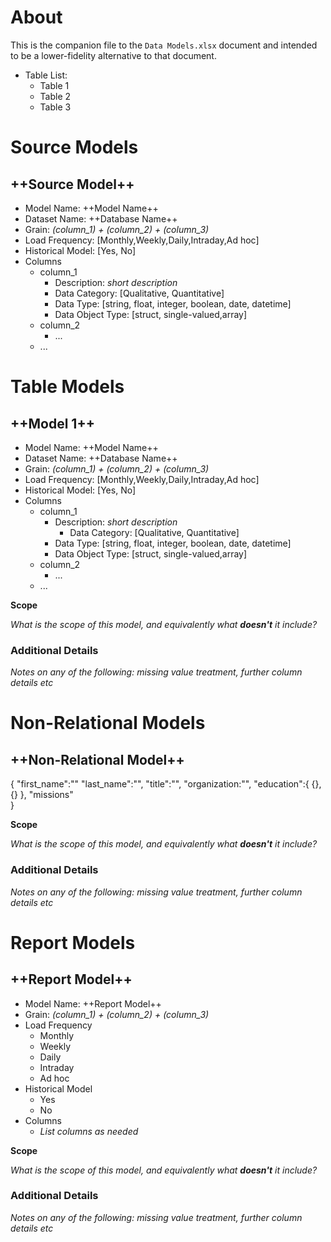 # About

This is the companion file to the `Data Models.xlsx` document and intended to be a lower-fidelity alternative to that document.

- Table List:
   - Table 1
   - Table 2
   - Table 3

# Source Models

## ++Source Model++

- Model Name: ++Model Name++
- Dataset Name: ++Database Name++
- Grain: *(column_1) + (column_2) + (column_3)*
- Load Frequency: [Monthly,Weekly,Daily,Intraday,Ad hoc]
- Historical Model: [Yes, No]
- Columns
  - column_1
    - Description: *short description*
    - Data Category: [Qualitative, Quantitative]
    - Data Type: [string, float, integer, boolean, date, datetime]
    - Data Object Type: [struct, single-valued,array]
  - column_2
    - ...
  - ...

# Table Models

## ++Model 1++

- Model Name: ++Model Name++
- Dataset Name: ++Database Name++
- Grain: *(column_1) + (column_2) + (column_3)*
- Load Frequency: [Monthly,Weekly,Daily,Intraday,Ad hoc]
- Historical Model: [Yes, No]
- Columns
  - column_1
    - Description: *short description*
		- Data Category: [Qualitative, Quantitative]
    - Data Type: [string, float, integer, boolean, date, datetime]
    - Data Object Type: [struct, single-valued,array]
  - column_2
    - ...
  - ...

__Scope__

*What is the scope of this model, and equivalently what **doesn't** it include?*

### Additional Details

*Notes on any of the following: missing value treatment, further column details etc*

# Non-Relational Models

## ++Non-Relational Model++

{
	"first_name":""
	"last_name":"",
	"title":"",
	"organization:"",
	"education":{
			{},
			{}
		},
	"missions"	
}

__Scope__

*What is the scope of this model, and equivalently what **doesn't** it include?*

### Additional Details

*Notes on any of the following: missing value treatment, further column details etc*

# Report Models

## ++Report Model++

- Model Name: ++Report Model++
- Grain: *(column_1) + (column_2) + (column_3)*
- Load Frequency
  - Monthly
  - Weekly
  - Daily
  - Intraday
  - Ad hoc
- Historical Model
  - Yes
  - No
- Columns
  - *List columns as needed*

__Scope__

*What is the scope of this model, and equivalently what **doesn't** it include?*

### Additional Details

*Notes on any of the following: missing value treatment, further column details etc*